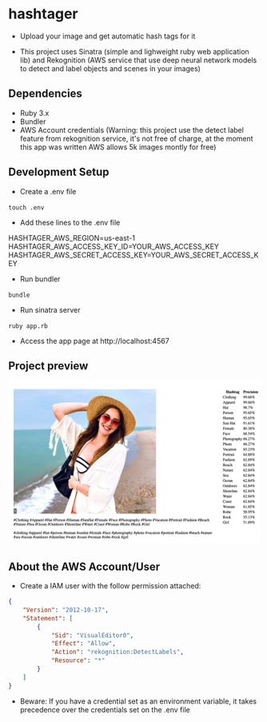 # hashtager

- Upload your image and get automatic hash tags for it

- This project uses Sinatra (simple and lighweight ruby web application lib) and Rekognition (AWS service that use deep neural network models to detect and label objects and scenes in your images)


## Dependencies

- Ruby 3.x
- Bundler
- AWS Account credentials (Warning: this project use the detect label feature from rekognition service, it's not free of charge, at the moment this app was written AWS allows 5k images montly for free)

  

## Development Setup

- Create a .env file

`touch .env`

- Add these lines to the .env file

HASHTAGER_AWS_REGION=us-east-1\
HASHTAGER_AWS_ACCESS_KEY_ID=YOUR_AWS_ACCESS_KEY\
HASHTAGER_AWS_SECRET_ACCESS_KEY=YOUR_AWS_SECRET_ACCESS_KEY

- Run bundler

`bundle`

- Run sinatra server

`ruby app.rb`

- Access the app page at http://localhost:4567

## Project preview

![Alt text](/example.jpg?raw=true)

## About the AWS Account/User

- Create a IAM user with the follow permission attached:

```json
{
	"Version": "2012-10-17",
	"Statement": [
		{
			"Sid": "VisualEditor0",
			"Effect": "Allow",
			"Action": "rekognition:DetectLabels",
			"Resource": "*"
		}
	]
}
```

- Beware: If you have a credential set as an environment variable, it takes precedence over the credentials set on the .env file